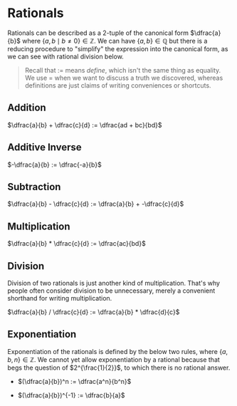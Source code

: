 # Rationals

Rationals can be described as a 2-tuple of the canonical form $\dfrac{a}{b}$ 
where $\{ a, b \mid b ≠ 0 \} ∈ ℤ$. We can have $\{ a, b \} ∈ ℚ$ but there is a 
reducing procedure to "simplify" the expression into the canonical form, as we
can see with rational division below.

> Recall that $:=$ means _define_, which isn't the same thing as equality. We 
> use $=$ when we want to discuss a truth we discovered, whereas definitions are
> just claims of writing conveniences or shortcuts.

## Addition

$\dfrac{a}{b} + \dfrac{c}{d} := \dfrac{ad + bc}{bd}$

## Additive Inverse

$-\dfrac{a}{b} := \dfrac{-a}{b}$

## Subtraction

$\dfrac{a}{b} - \dfrac{c}{d} := \dfrac{a}{b} + -\dfrac{c}{d}$

## Multiplication

$\dfrac{a}{b} * \dfrac{c}{d} := \dfrac{ac}{bd}$

## Division

Division of two rationals is just another kind of multiplication. That's why
people often consider division to be unnecessary, merely a convenient shorthand
for writing multiplication.

$\dfrac{a}{b} / \dfrac{c}{d} := \dfrac{a}{b} * \dfrac{d}{c}$

## Exponentiation

Exponentiation of the rationals is defined by the below two rules, where 
$\{ a, b, n \} ∈ ℤ$. We cannot yet allow exponentiation by a rational because
that begs the question of $2^{\frac{1}{2}}$, to which there is no rational answer.

* $(\dfrac{a}{b})^n := \dfrac{a^n}{b^n}$

* $(\dfrac{a}{b})^{-1} := \dfrac{b}{a}$
